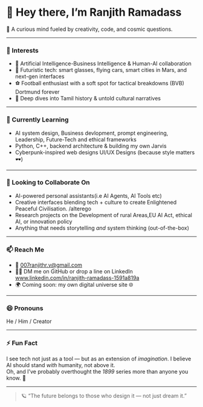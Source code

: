 # 👋 Hey there, I’m Ranjith Ramadass 

🧠 A curious mind fueled by creativity, code, and cosmic questions.

---

### 👀 Interests
- 🤖 Artificial Intelligence-Business Intelligence & Human-AI collaboration  
- 🚀 Futuristic tech: smart glasses, flying cars, smart cities in Mars, and next-gen interfaces  
- ⚽ Football enthusiast with a soft spot for tactical breakdowns (BVB) Dortmund forever 
- 📜 Deep dives into Tamil history & untold cultural narratives 

---

### 🌱 Currently Learning
- AI system design, Business devlopment, prompt engineering, Leadership, Future-Tech and ethical frameworks  
- Python, C++, backend architecture & building my own Jarvis  
- Cyberpunk-inspired web designs UI/UX Designs (because style matters 🕶️)

---

### 💬 Looking to Collaborate On
- AI-powered personal assistants(i.e AI Agents, AI Tools etc)
- Creative interfaces blending tech + culture to create Enlightened Peaceful Civilisation. /alterego 
- Research projects on the Development of rural Areas,EU AI Act, ethical AI, or innovation policy  
- Anything that needs storytelling *and* system thinking (out-of-the-box)

---

### 📫 Reach Me
- 📧 007ranjithr.v@gmail.com   
- 🧑‍💻 DM me on GitHub or drop a line on LinkedIn  www.linkedin.com/in/ranjith-ramadass-1591a819a
- 🌍 Coming soon: my own digital universe site 🌐  

---

### 😄 Pronouns
He / Him / Creator

---

### ⚡ Fun Fact
I see tech not just as a tool — but as an extension of *imagination*. I believe AI should stand *with* humanity, not above it.  
Oh, and I’ve probably overthought the *1899* series more than anyone you know. 🧩

---

> 🪐 “The future belongs to those who design it — not just dream it.”

